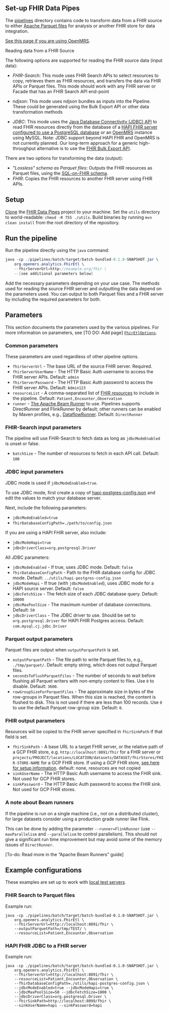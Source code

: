 ## Set-up FHIR Data Pipes

The [pipelines](https://github.com/google/fhir-data-pipes/blob/master/pipelines/) directory contains code to transform data from a FHIR source
to either [Apache Parquet files](https://parquet.apache.org) for analysis or another FHIR store for data integration.

[See this page if you are using OpenMRS](https://github.com/google/fhir-data-pipes/wiki/OpenMRS-Pipelines-(deprecated)).

Reading data from a FHIR Source

The following options are supported for reading the FHIR source data (input data):

*   _FHIR-Search_: This mode uses FHIR Search APIs to select resources to
    copy, retrieves them as FHIR resources, and transfers the data via FHIR APIs
    or Parquet files. This mode should work with any FHIR server or Facade that has an FHIR Search API end-point

*   _ndjson_: This mode uses ndjson bundles as inputs into the Pipeline. These could be generated using the Bulk Export API or other data transformation methods

*   _JDBC_: This mode uses the [Java Database Connectivity (JDBC)
    API](https://docs.oracle.com/javase/8/docs/technotes/guides/jdbc/) to read
    FHIR resources directly from the database of a [HAPI FHIR server configured to use a PostgreSQL
    database](https://github.com/hapifhir/hapi-fhir-jpaserver-starter#postgresql-configuration)
    or an [OpenMRS](https://openmrs.org/) instance using MySQL.
    Note: JDBC support beyond HAPI FHIR and OpenMRS is not currently
    planned. Our long-term approach for a generic high-throughput alternative is to use
    the [FHIR Bulk Export API](https://build.fhir.org/ig/HL7/bulk-data/export.html).

There are two options for transforming the data (output):

*   _"Lossless" schema as Parquet files_: Outputs the FHIR resources as Parquet files, using the
    [SQL-on-FHIR schema](https://github.com/FHIR/sql-on-fhir/blob/master/sql-on-fhir.md).
*   _FHIR_: Copies the FHIR resources to another FHIR server using FHIR APIs.

## Setup

[Clone](https://docs.github.com/en/github/creating-cloning-and-archiving-repositories/cloning-a-repository) the [FHIR Data Pipes](https://github.com/google/fhir-data-pipes) project to your machine.
Set the `utils` directory to world-readable: `chmod -R 755 ./utils`.
Build binaries by running `mvn clean install` from the root directory of the repository.

## Run the pipeline

Run the pipeline directly using the `java` command:

``` java title="run pipeline"
java -cp ./pipelines/batch/target/batch-bundled-0.1.0-SNAPSHOT.jar \
    org.openmrs.analytics.FhirEtl \
    --fhirServerUrl=http://example.org/fhir \
    --[see additional parameters below]
```

Add the necessary parameters depending on your use case. The methods used for reading
the source FHIR server and outputting the data depend on the parameters used. You can output to both Parquet files and a FHIR server by including the required parameters for both.

## Parameters

This section documents the parameters used by the various pipelines. For more
information on parameters, see [TO DO: Add page]
[`FhirEtlOptions`](https://github.com/google/fhir-data-pipes/blob/master/pipelines/batch/src/main/java/org/openmrs/analytics/FhirEtlOptions.java).

### Common parameters

These parameters are used regardless of other pipeline options.

*   `fhirServerUrl` - The base URL of the source FHIR server. Required.
*   `fhirServerUserName` - The HTTP Basic Auth username to access the FHIR
        server APIs. Default: `admin`
*   `fhirServerPassword` - The HTTP Basic Auth password to access the FHIR
    server APIs. Default: `Admin123`
*   `resourceList` - A comma-separated list of [FHIR
    resources](https://www.hl7.org/fhir/resourcelist.html) to include in the
    pipeline. Default: `Patient,Encounter,Observation`
*   `runner` - [The Apache Beam
    Runner](https://beam.apache.org/documentation/runners/capability-matrix/)
    to use. Pipelines supports DirectRunner and FlinkRunner by default; other
    runners can be enabled by Maven profiles, e.g., [DataflowRunner](https://github.com/google/fhir-data-pipes/blob/16fcc255cef4d2708b9941a854e6c638b2533d45/pipelines/batch/pom.xml#L257). Default: `DirectRunner`

### FHIR-Search input parameters

The pipeline will use FHIR-Search to fetch data as long as `jdbcModeEnabled` is
unset or false.

*   `batchSize` - The number of resources to fetch in each API call. Default:
    `100`

### JDBC input parameters

JDBC mode is used if `jdbcModeEnabled=true`.

To use JDBC mode, first create a copy of
[hapi-postgres-config.json](https://github.com/google/fhir-data-pipes/blob/master/utils/hapi-postgres-config.json)
and edit the values to match your database server.

Next, include the following parameters:

*   `jdbcModeEnabled=true`
*   `fhirDatabaseConfigPath=./path/to/config.json`

If you are using a HAPI FHIR server, also include:

*   `jdbcModeHapi=true`
*   `jdbcDriverClass=org.postgresql.Driver`

All JDBC parameters:

*   `jdbcModeEnabled` - If true, uses JDBC mode. Default: `false`
*   `fhirDatabaseConfigPath` - Path to the FHIR database config for JDBC mode.
    Default: `../utils/hapi-postgres-config.json`
*   `jdbcModeHapi` - If true (with `jdbcModeEnabled`), uses JDBC mode for a HAPI
    source server. Default: `false`
*   `jdbcFetchSize` - The fetch size of each JDBC database query. Default:
    `10000`
*   `jdbcMaxPoolSize` - The maximum number of database connections. Default:
    `50`
*   `jdbcDriverClass` - The JDBC driver to use. Should be set to
    `org.postgresql.Driver` for HAPI FHIR Postgres access. Default:
    `com.mysql.cj.jdbc.Driver`

### Parquet output parameters

Parquet files are output when `outputParquetPath` is set.

*   `outputParquetPath` - The file path to write Parquet files to, e.g.,
    `./tmp/parquet/`. Default: empty string, which does not output Parquet files.
*   `secondsToFlushParquetFiles` - The number of seconds to wait before flushing
    all Parquet writers with non-empty content to files. Use `0` to disable.
    Default: `3600`.
*   `rowGroupSizeForParquetFiles` - The approximate size in bytes of the
    row-groups in Parquet files. When this size is reached, the content is
    flushed to disk. This is not used if there are less than 100 records. Use
    `0` to use the default Parquet row-group size. Default: `0`.

### FHIR output parameters

Resources will be copied to the FHIR server specified in `fhirSinkPath`
if that field is set.

*   `fhirSinkPath` - A base URL to a target FHIR server, or the relative path of
    a GCP FHIR store, e.g. `http://localhost:8091/fhir` for a FHIR server or
    `projects/PROJECT/locations/LOCATION/datasets/DATASET/fhirStores/FHIR-STORE-NAME`
    for a GCP FHIR store. If using a GCP FHIR store,
    [see here for setup information](https://github.com/google/fhir-data-pipes/wiki/Create-a-Google-Cloud-FHIR-Store-and-BigQuery-Dataset).
    default: none, resources are not copied
*   `sinkUserName` - The HTTP Basic Auth username to access the FHIR sink. Not
    used for GCP FHIR stores.
*   `sinkPassword` - The HTTP Basic Auth password to access the FHIR sink. Not
    used for GCP FHIR stores.

### A note about Beam runners

If the pipeline is run on a single machine (i.e., not on a distributed cluster), for large datasets consider using a production grade runner like Flink. 

This can be done by adding the parameter `--runner=FlinkRunner` (use `--maxParallelism` and `--parallelism` to control parallelism). This should not give a significant run time improvement but may
avoid some of the memory issues of `DirectRunner`.

[To-do: Read more in the “Apache Beam Runners” guide]

## Example configurations

These examples are set up to work with [local test servers](https://github.com/google/fhir-data-pipes/wiki/Try-the-pipelines-using-local-test-servers).

### FHIR Search to Parquet files

Example run:

```shell
java -cp ./pipelines/batch/target/batch-bundled-0.1.0-SNAPSHOT.jar \
    org.openmrs.analytics.FhirEtl \
    --fhirServerUrl=http://localhost:8091/fhir \
    --outputParquetPath=/tmp/TEST/ \
    --resourceList=Patient,Encounter,Observation
```

### HAPI FHIR JDBC to a FHIR server

Example run:

```shell
java -cp ./pipelines/batch/target/batch-bundled-0.1.0-SNAPSHOT.jar \
    org.openmrs.analytics.FhirEtl \
    --fhirServerUrl=http://localhost:8091/fhir \
    --resourceList=Patient,Encounter,Observation \
    --fhirDatabaseConfigPath=./utils/hapi-postgres-config.json \
    --jdbcModeEnabled=true --jdbcModeHapi=true \
    --jdbcMaxPoolSize=50 --jdbcFetchSize=1000 \
    --jdbcDriverClass=org.postgresql.Driver \
    --fhirSinkPath=http://localhost:8099/fhir \
    --sinkUserName=hapi --sinkPassword=hapi
```